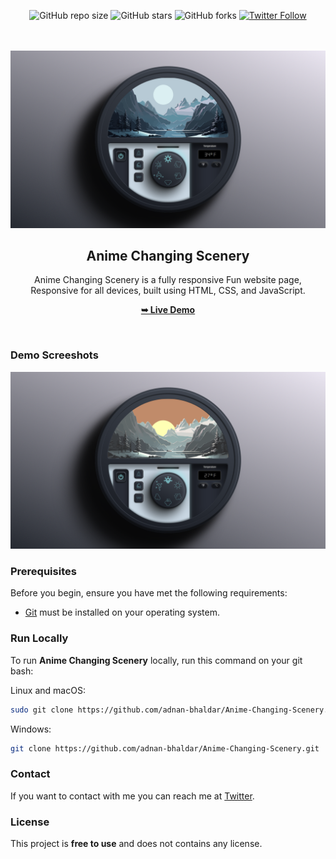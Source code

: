 <div align="center">
  
  ![GitHub repo size](https://img.shields.io/github/repo-size/adnan-bhaldar/anime-changing-scenery)
  ![GitHub stars](https://img.shields.io/github/stars/adnan-bhaldar/Anime-Changing-Scenery?style=social)
  ![GitHub forks](https://img.shields.io/github/forks/adnan-bhaldar/Anime-Changing-Scenery?style=social)
[![Twitter Follow](https://img.shields.io/twitter/follow/Adnan__Bhaldar_?style=social)](https://twitter.com/intent/follow?screen_name=Adnan__Bhaldar)

  <br />
  <br />
  
  <img src="./Desktop.png" />
  <h2 align="center">Anime Changing Scenery</h2>

  Anime Changing Scenery is a fully responsive Fun website page, <br />Responsive for all devices, built using HTML, CSS, and JavaScript.

   <a href="https://adnan-bhaldar.github.io/Anime-Changing-Scenery/"><strong>➥ Live Demo</strong></a>

</div>

<br />

### Demo Screeshots

![Anime Changing Scenery](./Desktop2.png "Desktop Demo")

### Prerequisites

Before you begin, ensure you have met the following requirements:

* [Git](https://git-scm.com/downloads "Download Git") must be installed on your operating system.

### Run Locally

To run **Anime Changing Scenery** locally, run this command on your git bash:

Linux and macOS:

```bash
sudo git clone https://github.com/adnan-bhaldar/Anime-Changing-Scenery.git
```

Windows:

```bash
git clone https://github.com/adnan-bhaldar/Anime-Changing-Scenery.git
```

### Contact

If you want to contact with me you can reach me at [Twitter](https://www.twitter.com/Adnan__Bhaldar).

### License

This project is **free to use** and does not contains any license.
